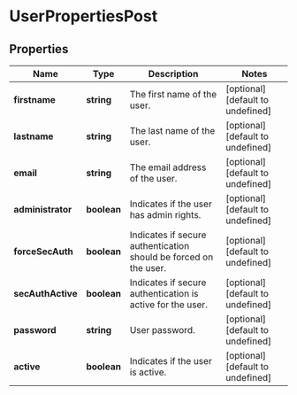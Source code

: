 # UserPropertiesPost

## Properties
| Name | Type | Description | Notes |
| ------------ | ------------- | ------------- | ------------- |
| **firstname** | **string** | The first name of the user. | [optional] [default to undefined] |
| **lastname** | **string** | The last name of the user. | [optional] [default to undefined] |
| **email** | **string** | The email address of the user. | [optional] [default to undefined] |
| **administrator** | **boolean** | Indicates if the user has admin rights. | [optional] [default to undefined] |
| **forceSecAuth** | **boolean** | Indicates if secure authentication should be forced on the user. | [optional] [default to undefined] |
| **secAuthActive** | **boolean** | Indicates if secure authentication is active for the user. | [optional] [default to undefined] |
| **password** | **string** | User password. | [optional] [default to undefined] |
| **active** | **boolean** | Indicates if the user is active. | [optional] [default to undefined] |


